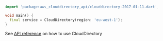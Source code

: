 ```dart
import 'package:aws_clouddirectory_api/clouddirectory-2017-01-11.dart';

void main() {
  final service = CloudDirectory(region: 'eu-west-1');
}
```

See [API reference](https://pub.dev/documentation/aws_clouddirectory_api/latest/clouddirectory-2017-01-11/CloudDirectory-class.html) on how to use CloudDirectory
